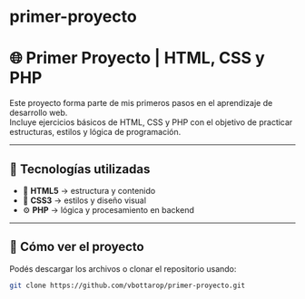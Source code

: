 # primer-proyecto
# 🌐 Primer Proyecto | HTML, CSS y PHP

Este proyecto forma parte de mis primeros pasos en el aprendizaje de desarrollo web.  
Incluye ejercicios básicos de HTML, CSS y PHP con el objetivo de practicar estructuras, estilos y lógica de programación.

---

## 🧰 Tecnologías utilizadas

- 🧱 **HTML5** → estructura y contenido  
- 🎨 **CSS3** → estilos y diseño visual  
- ⚙️ **PHP** → lógica y procesamiento en backend

---

## 🚀 Cómo ver el proyecto

Podés descargar los archivos o clonar el repositorio usando:

```bash
git clone https://github.com/vbottarop/primer-proyecto.git
